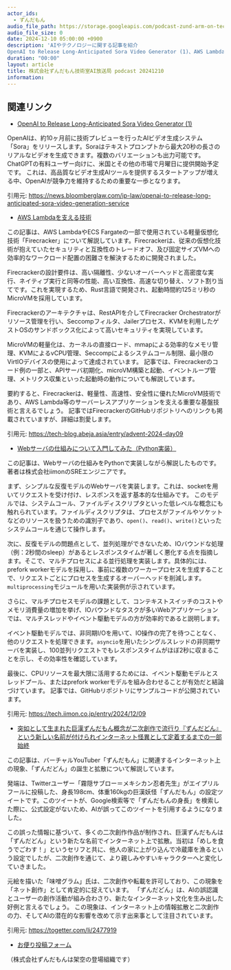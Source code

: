 ```yaml
---
actor_ids:
  - ずんだもん
audio_file_path: https://storage.googleapis.com/podcast-zund-arm-on-tech/audio/株式会社ずんだもん技術室AI放送局_podcast_20241210.mp3
audio_file_size: 0
date: 2024-12-10 05:00:00 +0900
description: 'AIやテクノロジーに関する記事を紹介  
OpenAI to Release Long-Anticipated Sora Video Generator (1)、AWS Lambdaを支える技術、Webサーバの仕組みについて入門してみた（Python実装）、突如として生まれた巨漢ずんだもん概念が二次創作で流行り『ずんだどん』という新しい名前が付けられインターネット怪異として定着するまでの一部始終'
duration: "00:00"
layout: article
title: 株式会社ずんだもん技術室AI放送局 podcast 20241210
information: 
---
```


## 関連リンク


- [OpenAI to Release Long-Anticipated Sora Video Generator (1)](https://news.bloomberglaw.com/ip-law/openai-to-release-long-anticipated-sora-video-generation-service)  


OpenAIは、約10ヶ月前に技術プレビューを行ったAIビデオ生成システム「Sora」をリリースします。Soraはテキストプロンプトから最大20秒の長さのリアルなビデオを生成できます。複数のバリエーションも出力可能です。  ChatGPTの有料ユーザー向けに、米国とその他の市場で月曜日に提供開始予定です。  これは、高品質なビデオ生成AIツールを提供するスタートアップが増える中、OpenAIが競争力を維持するための重要な一歩となります。


引用元: https://news.bloomberglaw.com/ip-law/openai-to-release-long-anticipated-sora-video-generation-service


- [AWS Lambdaを支える技術](https://tech-blog.abeja.asia/entry/advent-2024-day09)  



この記事は、AWS LambdaやECS Fargateの一部で使用されている軽量仮想化技術「Firecracker」について解説しています。Firecrackerは、従来の仮想化技術が抱えていたセキュリティと互換性のトレードオフ、及び固定サイズVMへの効率的なワークロード配置の困難さを解決するために開発されました。

Firecrackerの設計要件は、高い隔離性、少ないオーバーヘッドと高密度な実行、ネイティブ実行と同等の性能、高い互換性、高速な切り替え、ソフト割り当てです。これを実現するため、Rust言語で開発され、起動時間約125ミリ秒のMicroVMを採用しています。

Firecrackerのアーキテクチャは、RestAPIを介してFirecracker Orchestratorがリソース管理を行い、Seccompフィルタ、Jailerプロセス、KVMを利用したゲストOSのサンドボックス化によって高いセキュリティを実現しています。

MicroVMの軽量化は、カーネルの直接ロード、mmapによる効率的なメモリ管理、KVMによるvCPU管理、Seccompによるシステムコール制限、最小限のVirtIOデバイスの使用によって達成されています。  記事では、Firecrackerのコード例の一部と、APIサーバ初期化、microVM構築と起動、イベントループ管理、メトリクス収集といった起動時の動作についても解説しています。

要約すると、Firecrackerは、軽量性、高速性、安全性に優れたMicroVM技術であり、AWS Lambda等のサーバーレスアプリケーションを支える重要な基盤技術と言えるでしょう。  記事ではFirecrackerのGitHubリポジトリへのリンクも掲載されていますが、詳細は割愛します。


引用元: https://tech-blog.abeja.asia/entry/advent-2024-day09


- [Webサーバの仕組みについて入門してみた（Python実装）](https://tech.iimon.co.jp/entry/2024/12/09)  


この記事は、Webサーバの仕組みをPythonで実装しながら解説したものです。著者は株式会社iimonのSREエンジニアです。

まず、シンプルな反復モデルのWebサーバを実装します。これは、socketを用いてリクエストを受け付け、レスポンスを返す基本的な仕組みです。  このモデルでは、システムコール、ファイルディスクリプタといった低レベルな概念にも触れられています。ファイルディスクリプタは、プロセスがファイルやソケットなどのリソースを扱うための識別子であり、`open()`、`read()`、`write()`といったシステムコールを通じて操作します。

次に、反復モデルの問題点として、並列処理ができないため、IOバウンドな処理（例：2秒間のsleep）があるとレスポンスタイムが著しく悪化する点を指摘します。そこで、マルチプロセスによる並行処理を実装します。具体的には、prefork workerモデルを採用し、事前に複数のワーカープロセスを生成することで、リクエストごとにプロセスを生成するオーバーヘッドを削減します。`multiprocessing`モジュールを用いた実装例が示されています。

さらに、マルチプロセスモデルの課題として、コンテキストスイッチのコストやメモリ消費量の増加を挙げ、IOバウンドなタスクが多いWebアプリケーションでは、マルチスレッドやイベント駆動モデルの方が効率的であると説明します。

イベント駆動モデルでは、非同期I/Oを用いて、IO操作の完了を待つことなく、他のリクエストを処理できます。`asyncio`を用いたシングルスレッドの非同期サーバを実装し、100並列リクエストでもレスポンスタイムがほぼ2秒に収まることを示し、その効率性を確認しています。

最後に、CPUリソースを最大限に活用するためには、イベント駆動モデルとスレッドプール、またはprefork workerモデルを組み合わせることが有効だと結論づけています。  記事では、GitHubリポジトリにサンプルコードが公開されています。




引用元: https://tech.iimon.co.jp/entry/2024/12/09


- [突如として生まれた巨漢ずんだもん概念が二次創作で流行り『ずんだどん』という新しい名前が付けられインターネット怪異として定着するまでの一部始終](https://togetter.com/li/2477919)  



この記事は、バーチャルYouTuber「ずんだもん」に関連するインターネット上の現象、「ずんだどん」の誕生と拡散について解説しています。

発端は、Twitterユーザー「霧隠サブロー＝メキシカン忍者先生」がエイプリルフールに投稿した、身長198cm、体重160kgの巨漢妖怪「ずんだもん」の設定ツイートです。このツイートが、Google検索等で「ずんだもんの身長」を検索した際に、公式設定がないため、AIが誤ってこのツイートを引用するようになりました。

この誤った情報に基づいて、多くの二次創作作品が制作され、巨漢ずんだもんは「ずんだどん」という新たな名前でインターネット上で拡散。当初は「めしを食うでごわす！」というセリフと共に、他人の家に上がり込んで冷蔵庫を漁るという設定でしたが、二次創作を通じて、より親しみやすいキャラクターへと変化していきました。

元絵を描いた「味噌グラム」氏は、二次創作や転載を許可しており、この現象を「ネット創作」として肯定的に捉えています。  「ずんだどん」は、AIの誤認識とユーザーの創作活動が組み合わさり、新たなインターネット文化を生み出した好例と言えるでしょう。  この現象は、インターネット上の情報拡散と二次創作の力、そしてAIの潜在的な影響を改めて示す出来事として注目されています。


引用元: https://togetter.com/li/2477919



- [お便り投稿フォーム](https://forms.gle/ffg4JTfqdiqK62qf9)

（株式会社ずんだもんは架空の登場組織です）
